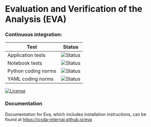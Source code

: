 
# Evaluation and Verification of the Analysis (EVA)

### Continuous integration:

| Test      | Status  |
| --------- | --------|
| Application tests   | ![Status](https://github.com/JCSDA-internal/eva/actions/workflows/eva_tests_application.yml/badge.svg) |
| Notebook tests      | ![Status](https://github.com/JCSDA-internal/eva/actions/workflows/eva_tests_notebook.yml/badge.svg) |
| Python coding norms | ![Status](https://github.com/JCSDA-internal/eva/actions/workflows/python_coding_norms.yml/badge.svg) |
| YAML coding norms   | ![Status](https://github.com/JCSDA-internal/eva/actions/workflows/yaml_coding_norms.yml/badge.svg) |

[![License](https://img.shields.io/badge/License-Apache%202.0-blue.svg)](https://opensource.org/licenses/Apache-2.0)

### Documentation

Documentation for Eva, which includes installation instructions, can be found at
https://jcsda-internal.github.io/eva
